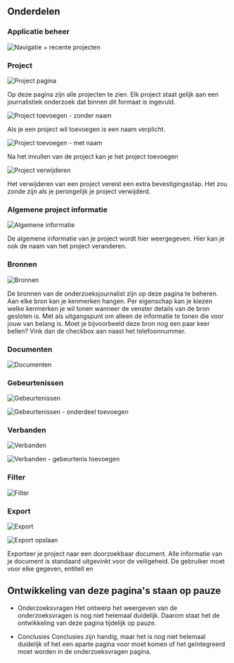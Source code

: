 
## Onderdelen

### Applicatie beheer

![Navigatie + recente projecten](content/designs.png)


### Project

![Project pagina](content/designs8.png)

Op deze pagina zijn alle projecten te zien. Elk project staat gelijk aan een journalistiek onderzoek dat binnen dit formaat is ingevuld.

![Project toevoegen - zonder naam](content/designs3.png)

Als je een project wil toevoegen is een naam verplicht.

![Project toevoegen - met naam](content/designs4.png)

Na het invullen van de project kan je het project toevoegen

![Project verwijderen](content/designs5.png)

Het verwijderen van een project vereist een extra bevestigingsstap. Het zou zonde zijn als je perongelijk je project verwijderd.

### Algemene project informatie

![Algemene informatie](content/designs9.png)

De algemene informatie van je project wordt hier weergegeven. Hier kan je ook de naam van het project veranderen.

### Bronnen

![Bronnen](content/designs12.png)

De bronnen van de onderzoeksjournalist zijn op deze pagina te beheren. Aan elke bron kan je kenmerken hangen. Per eigenschap kan je kiezen welke kenmerken je wil tonen wanneer de venster details van de bron gesloten is. Met als uitgangspunt om alleen de informatie te tonen die voor jouw van belang is. Moet je bijvoorbeeld deze bron nog een paar keer bellen? Vink dan de checkbox aan naast het telefoonnummer.

### Documenten

![Documenten](content/designs13.png)

### Gebeurtenissen

![Gebeurtenissen](content/designs11.png)

![Gebeurtenissen - onderdeel toevoegen](content/designs7.png)

### Verbanden

![Verbanden](content/designs10.png)

![Verbanden - gebeurtenis toevoegen](content/designs6.png)

### Filter

![Filter](content/designs15.png)

### Export

![Export](content/designs16.png)

![Export opslaan](content/designs17.png)

Exporteer je project naar een doorzoekbaar document. Alle informatie van je document is standaard uitgevinkt voor de veiligeheid. De gebruiker moet voor elke gegeven, entiteit en 

## Ontwikkeling van deze pagina's staan op pauze
* Onderzoeksvragen
Het ontwerp het weergeven van de onderzoeksvragen is nog niet helemaal duidelijk. Daarom staat het de ontwikkeling van deze pagina tijdelijk op pauze.

* Conclusies
Conclusies zijn handig, maar het is nog niet helemaal duidelijk of het een aparte pagina voor moet komen of het geïntegreerd moet worden in de onderzoeksvragen pagina.